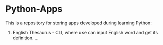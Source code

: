 # Python-Apps
This is a repository for storing apps developed during learning Python:
1. English Thesaurus - CLI, where use can input English word and get its definition.
...